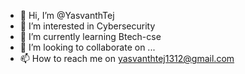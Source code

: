 - 👋 Hi, I’m @YasvanthTej
- 👀 I’m interested in Cybersecurity
- 🌱 I’m currently learning Btech-cse
- 💞️ I’m looking to collaborate on ...
- 📫 How to reach me on yasvanthtej1312@gmail.com

<!---
YasvanthTej/YasvanthTej is a ✨ special ✨ repository because its `README.md` (this file) appears on your GitHub profile.
You can click the Preview link to take a look at your changes.
--->
